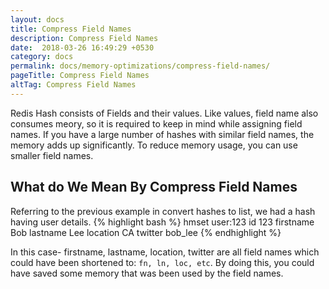 ```yaml
---
layout: docs
title: Compress Field Names
description: Compress Field Names
date:  2018-03-26 16:49:29 +0530
category: docs
permalink: docs/memory-optimizations/compress-field-names/
pageTitle: Compress Field Names
altTag: Compress Field Names
---
```


Redis Hash consists of Fields and their values. Like values, field name also consumes meory, so it is required to keep in mind while assigning field names. If you have a large number of hashes with similar field names, the memory adds up significantly.
To reduce memory usage, you can use smaller field names.

## What do We Mean By Compress Field Names
Referring to the previous example in convert hashes to list, we had a hash having user details.
{% highlight bash %}
hmset user:123 id 123 firstname Bob lastname Lee
location CA twitter bob_lee
{% endhighlight %}

In this case- firstname, lastname, location, twitter are all field names which could have been shortened to:
`fn, ln, loc, etc`. By doing this, you could have saved some memory that was been used by the field names.
